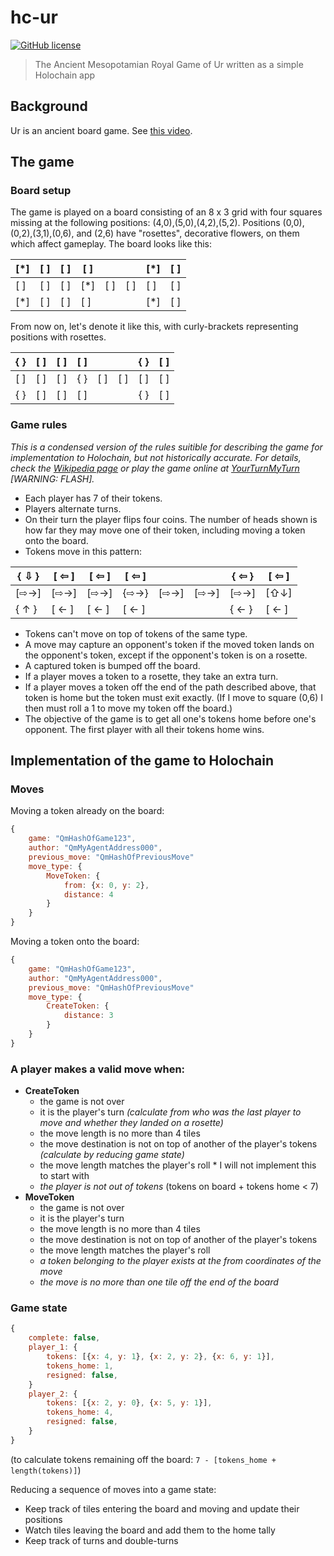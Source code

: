 # hc-ur

[![GitHub license](https://img.shields.io/github/license/qubist/hc-ur.svg)](https://github.com/qubist/hc-ur/blob/master/LICENSE.txt)

> The Ancient Mesopotamian Royal Game of Ur written as a simple Holochain app

## Background

Ur is an ancient board game. See [this video](https://www.youtube.com/watch?v=WZskjLq040I).

## The game
### Board setup

The game is played on a board consisting of an 8 x 3 grid with four squares missing at the following positions: (4,0),(5,0),(4,2),(5,2). Positions (0,0),(0,2),(3,1),(0,6), and (2,6) have "rosettes", decorative flowers, on them which affect gameplay. The board looks like this:

| [\*] | [ ] | [ ] | [ ]  |     |     | [\*] | [ ] |
|------|-----|-----|------|-----|-----|------|-----|
| [ ]  | [ ] | [ ] | [\*] | [ ] | [ ] | [ ]  | [ ] |
| [\*] | [ ] | [ ] | [ ]  |     |     | [\*] | [ ] |

From now on, let's denote it like this, with curly-brackets representing positions with rosettes.

| { } | [ ] | [ ] | [ ] |     |     | { } | [ ] |
|-----|-----|-----|-----|-----|-----|-----|-----|
| [ ] | [ ] | [ ] | { } | [ ] | [ ] | [ ] | [ ] |
| { } | [ ] | [ ] | [ ] |     |     | { } | [ ] |

### Game rules

*This is a condensed version of the rules suitible for describing the game for implementation to Holochain, but not historically accurate. For details, check the [Wikipedia page](https://en.wikipedia.org/wiki/Royal_Game_of_Ur) or play the game online at [YourTurnMyTurn](https://www.yourturnmyturn.com/java/ur/index.php) [WARNING: FLASH].*

* Each player has 7 of their tokens.
* Players alternate turns.
* On their turn the player flips four coins. The number of heads shown is how far they may move one of their token, including moving a token onto the board.
* Tokens move in this pattern:

| { ⇩ }  | [ ⇦ ]  | [ ⇦ ]  | [ ⇦ ]  |      |      | { ⇦ }  | [ ⇦ ]  |
|--------|--------|--------|--------|------|------|--------|--------|
| [⇨→]   | [⇨→]   | [⇨→]   | {⇨→}   | [⇨→] | [⇨→] | [⇨→]   | [⇧↓]   |
| { ↑ }  | [ ← ]  | [ ← ]  | [ ← ]  |      |      | { ← }  | [ ← ]  |

* Tokens can't move on top of tokens of the same type.
* A move may capture an opponent's token if the moved token lands on the opponent's token, except if the opponent's token is on a rosette.
* A captured token is bumped off the board.
* If a player moves a token to a rosette, they take an extra turn.
* If a player moves a token off the end of the path described above, that token is home but the token must exit exactly. (If I move to square (0,6) I then must roll a 1 to move my token off the board.)
* The objective of the game is to get all one's tokens home before one's opponent. The first player with all their tokens home wins.

## Implementation of the game to Holochain

### Moves

Moving a token already on the board:
```javascript
{
    game: "QmHashOfGame123",
    author: "QmMyAgentAddress000",
    previous_move: "QmHashOfPreviousMove"
    move_type: {
        MoveToken: {
            from: {x: 0, y: 2},
            distance: 4
        }
    }
}
```
Moving a token onto the board:
```javascript
{
    game: "QmHashOfGame123",
    author: "QmMyAgentAddress000",
    previous_move: "QmHashOfPreviousMove"
    move_type: {
        CreateToken: {
            distance: 3
        }
    }
}
```

### A player makes a valid move when:

* **CreateToken**
  * the game is not over
  * it is the player's turn *(calculate from who was the last player to move and whether they landed on a rosette)*
  * the move length is no more than 4 tiles
  * the move destination is not on top of another of the player's tokens *(calculate by reducing game state)*
  * the move length matches the player's roll \* I will not implement this to start with
  * *the player is not out of tokens* (tokens on board + tokens home < 7)
* **MoveToken**
  * the game is not over
  * it is the player's turn
  * the move length is no more than 4 tiles
  * the move destination is not on top of another of the player's tokens
  * the move length matches the player's roll
  * *a token belonging to the player exists at the from coordinates of the move*
  * *the move is no more than one tile off the end of the board*

### Game state

```javascript
{
    complete: false,
    player_1: {
        tokens: [{x: 4, y: 1}, {x: 2, y: 2}, {x: 6, y: 1}],
        tokens_home: 1,
        resigned: false,
    }
    player_2: {
        tokens: [{x: 2, y: 0}, {x: 5, y: 1}],
        tokens_home: 4,
        resigned: false,
    }
}
```
(to calculate tokens remaining off the board: `7 - [tokens_home + length(tokens)]`)

Reducing a sequence of moves into a game state:

* Keep track of tiles entering the board and moving and update their positions
* Watch tiles leaving the board and add them to the home tally
* Keep track of turns and double-turns
